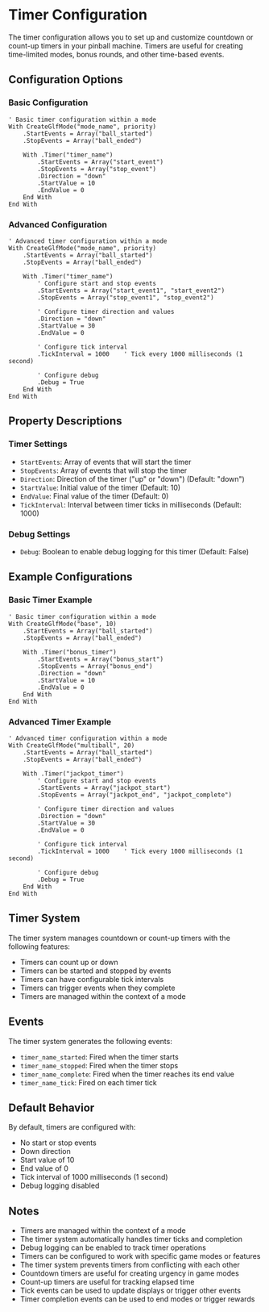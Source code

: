 # Timer Configuration

The timer configuration allows you to set up and customize countdown or count-up timers in your pinball machine. Timers are useful for creating time-limited modes, bonus rounds, and other time-based events.

## Configuration Options

### Basic Configuration
```vbscript
' Basic timer configuration within a mode
With CreateGlfMode("mode_name", priority)
    .StartEvents = Array("ball_started")
    .StopEvents = Array("ball_ended")
    
    With .Timer("timer_name")
        .StartEvents = Array("start_event")
        .StopEvents = Array("stop_event")
        .Direction = "down"
        .StartValue = 10
        .EndValue = 0
    End With
End With
```

### Advanced Configuration
```vbscript
' Advanced timer configuration within a mode
With CreateGlfMode("mode_name", priority)
    .StartEvents = Array("ball_started")
    .StopEvents = Array("ball_ended")
    
    With .Timer("timer_name")
        ' Configure start and stop events
        .StartEvents = Array("start_event1", "start_event2")
        .StopEvents = Array("stop_event1", "stop_event2")
        
        ' Configure timer direction and values
        .Direction = "down"
        .StartValue = 30
        .EndValue = 0
        
        ' Configure tick interval
        .TickInterval = 1000    ' Tick every 1000 milliseconds (1 second)
        
        ' Configure debug
        .Debug = True
    End With
End With
```

## Property Descriptions

### Timer Settings
- `StartEvents`: Array of events that will start the timer
- `StopEvents`: Array of events that will stop the timer
- `Direction`: Direction of the timer ("up" or "down") (Default: "down")
- `StartValue`: Initial value of the timer (Default: 10)
- `EndValue`: Final value of the timer (Default: 0)
- `TickInterval`: Interval between timer ticks in milliseconds (Default: 1000)

### Debug Settings
- `Debug`: Boolean to enable debug logging for this timer (Default: False)

## Example Configurations

### Basic Timer Example
```vbscript
' Basic timer configuration within a mode
With CreateGlfMode("base", 10)
    .StartEvents = Array("ball_started")
    .StopEvents = Array("ball_ended")
    
    With .Timer("bonus_timer")
        .StartEvents = Array("bonus_start")
        .StopEvents = Array("bonus_end")
        .Direction = "down"
        .StartValue = 10
        .EndValue = 0
    End With
End With
```

### Advanced Timer Example
```vbscript
' Advanced timer configuration within a mode
With CreateGlfMode("multiball", 20)
    .StartEvents = Array("ball_started")
    .StopEvents = Array("ball_ended")
    
    With .Timer("jackpot_timer")
        ' Configure start and stop events
        .StartEvents = Array("jackpot_start")
        .StopEvents = Array("jackpot_end", "jackpot_complete")
        
        ' Configure timer direction and values
        .Direction = "down"
        .StartValue = 30
        .EndValue = 0
        
        ' Configure tick interval
        .TickInterval = 1000    ' Tick every 1000 milliseconds (1 second)
        
        ' Configure debug
        .Debug = True
    End With
End With
```

## Timer System

The timer system manages countdown or count-up timers with the following features:

- Timers can count up or down
- Timers can be started and stopped by events
- Timers can have configurable tick intervals
- Timers can trigger events when they complete
- Timers are managed within the context of a mode

## Events

The timer system generates the following events:

- `timer_name_started`: Fired when the timer starts
- `timer_name_stopped`: Fired when the timer stops
- `timer_name_complete`: Fired when the timer reaches its end value
- `timer_name_tick`: Fired on each timer tick

## Default Behavior

By default, timers are configured with:
- No start or stop events
- Down direction
- Start value of 10
- End value of 0
- Tick interval of 1000 milliseconds (1 second)
- Debug logging disabled

## Notes

- Timers are managed within the context of a mode
- The timer system automatically handles timer ticks and completion
- Debug logging can be enabled to track timer operations
- Timers can be configured to work with specific game modes or features
- The timer system prevents timers from conflicting with each other
- Countdown timers are useful for creating urgency in game modes
- Count-up timers are useful for tracking elapsed time
- Tick events can be used to update displays or trigger other events
- Timer completion events can be used to end modes or trigger rewards